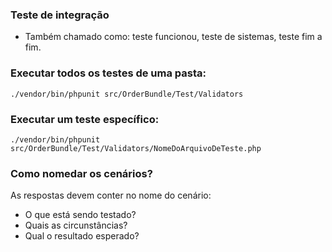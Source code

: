 ### Teste de integração
- Também chamado como: teste funcionou, teste de sistemas, teste fim a fim.

### Executar todos os testes de uma pasta:
```
./vendor/bin/phpunit src/OrderBundle/Test/Validators
```

### Executar um teste específico:
```
./vendor/bin/phpunit src/OrderBundle/Test/Validators/NomeDoArquivoDeTeste.php
```

### Como nomedar os cenários?
As respostas devem conter no nome do cenário:
- O que está sendo testado?
- Quais as circunstâncias?
- Qual o resultado esperado?
